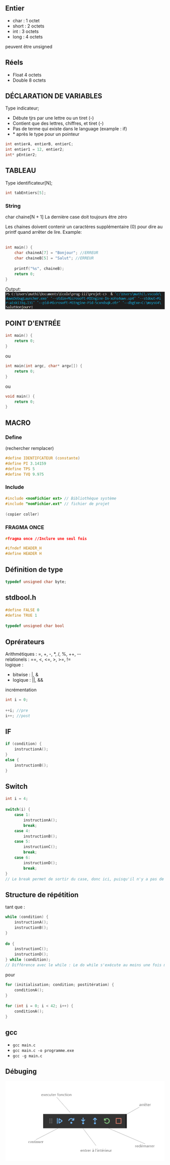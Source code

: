 ## Entier
- char : 1 octet
- short : 2 octets
- int : 3 octets
- long : 4 octets

peuvent être unsigned

## Réels
- Float 4 octets
- Double 8 octets

## DÉCLARATION DE VARIABLES
Type indicateur;
- Débute tjrs par une lettre ou un tiret (-)
- Contient que des lettres, chiffres, et tiret (-)
- Pas de terme qui existe dans le language (example : if)
- \* après le type pour un pointeur

```c
int entierA, entierB, entierC;
int entier1 = 12, entier2;
int* pEntier2;
```

## TABLEAU
Type identificateur[N];

```c
int tabEntiers[5];
```

### String 
char chaine[N + 1] La dernière case doit toujours être zéro

Les chaines doivent contenir un caractères supplémentaire (0) pour dire au printf quand arrêter de lire. Example:
```c

int main() {
    char chaineA[7] = "Bonjour"; //ERREUR
    char chaineB[5] = "Salut"; //ERREUR

    printf("%s", chaineB);
    return 0;
}
```
Output:
![](img/array-sans-0-output.PNG)



## POINT D'ENTRÉE
```c
int main() {
    return 0;
}
```
ou
```c
int main(int argc, char* argv[]) {
    return 0;
}
```
ou
```c
void main() {
    return 0;
}
```

## MACRO
### Define
(rechercher remplacer)
```c
#define IDENTIFCATEUR (constante)
#define PI 3.14159
#define TPS 5
#define TVQ 9.975
```


### Include
```c
#include <nomFichier ext> // Bibliothèque système
#include "nomFichier.ext" // fichier de projet

(copier coller)
```

### FRAGMA ONCE
```c
#fragma once //Inclure une seul fois
```
```c
#ifndef HEADER_H
#define HEADER H
```

## Définition de type
```c
typedef unsigned char byte;
```

## stdbool.h
```c
#define FALSE 0
#define TRUE 1

typedef unsigned char bool
```

## Oprérateurs
Arithmétiques : =, +, -, *, /, %, ++, -- \
relationels : ==, <, <=, >, >=, != \
logique :
- bitwise : |, &
- logique : ||, &&

incrémentation
```c
int i = 0;

++i; //pre
i++; //post
```

## IF
```c
if (condition) {
    instructionA();
}
else {
    instructionB();
}
```

## Switch
```c
int i = 4;

switch(i) {
    case 1:
        instructionA();
        break;
    case 4:
        instructionB();
    case 5:
        instructionC();
        break;
    case 6:
        instructionD();
        break;
}
// Le break permet de sortir du case, donc ici, puisqu'il n'y a pas de break dans le case 4, instructionC() sera aussi exécuté
```
## Structure de répétition
tant que :
```c
while (condition) {
    instructionA();
    instructionB();
}

do {
    instructionC();
    instructionD();
} while (condition);
// Différence avec le while : Le do while s'exécute au moins une fois même si la condition est fausse
```
pour
```c
for (initialisation; condition; postitération) {
    conditionA();
}

for (int i = 0; i < 42; i++) {
    conditionA();
}

```
## gcc
- `gcc main.c`
- `gcc main.c -o programme.exe `
- `gcc -g main.c `

## Débuging
![Mardown Logo](img/debuger.png)
